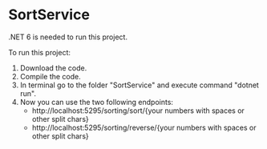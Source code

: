 # SortService

.NET 6 is needed to run this project.

To run this project:

1. Download the code.
2. Compile the code.
3. In terminal go to the folder "SortService" and execute command "dotnet run".
4. Now you can use the two following endpoints:
	- http://localhost:5295/sorting/sort/{your numbers with spaces or other split chars}
	- http://localhost:5295/sorting/reverse/{your numbers with spaces or other split chars}